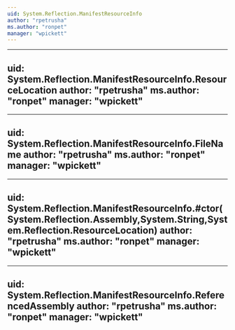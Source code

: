 ```yaml
---
uid: System.Reflection.ManifestResourceInfo
author: "rpetrusha"
ms.author: "ronpet"
manager: "wpickett"
---
```


---
uid: System.Reflection.ManifestResourceInfo.ResourceLocation
author: "rpetrusha"
ms.author: "ronpet"
manager: "wpickett"
---

---
uid: System.Reflection.ManifestResourceInfo.FileName
author: "rpetrusha"
ms.author: "ronpet"
manager: "wpickett"
---

---
uid: System.Reflection.ManifestResourceInfo.#ctor(System.Reflection.Assembly,System.String,System.Reflection.ResourceLocation)
author: "rpetrusha"
ms.author: "ronpet"
manager: "wpickett"
---

---
uid: System.Reflection.ManifestResourceInfo.ReferencedAssembly
author: "rpetrusha"
ms.author: "ronpet"
manager: "wpickett"
---
